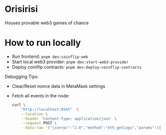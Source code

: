 # Orisirisi

Houses provable web3 games of chance

# How to run locally

- Run frontend: `pnpm dev:coinflip-web `
- Start local web3 provider: `pnpm dev:start-web3-provider`
- Deploy coinflip contracts: `pnpm dev:deploy-coinflip-contracts`

Debugging Tips:

- Clear/Reset nonce data in MetaMask settings

- Fetch all events in the node:

  ```sh
  curl \
      "http://localhost:8545"  \
      --location \
      --header 'Content-Type: application/json' \
      --request POST \
      --data-raw '{"jsonrpc":"2.0","method":"eth_getLogs","params":[{}],"id":1}'
  ```
